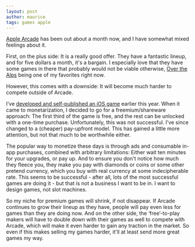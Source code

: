 ```yaml
---
layout: post
author: maurice
tags: games apple
---
```


[Apple Arcade](https://www.apple.com/apple-arcade/) has been out about a month now, and I have somewhat mixed feelings about it.

First, on the plus side: It is a really good offer. They have a fantastic lineup, and for five dollars a month, it's a bargain. I especially love that they have some games in there that probably would not be viable otherwise, [Over the Alps](https://apps.apple.com/us/app/over-the-alps/id1473114012) being one of my favorites right now.

However, this comes with a downside: It will become much harder to compete outside of Arcade. 

I’ve [developed and self-published an iOS game](https://dorrin.tech/games.html) earlier this year. When it came to monetarization, I decided to go for a freemium/shareware approach: The first third of the game is free, and the rest can be unlocked with a one-time purchase. Unfortunately, this was not successful. I’ve since changed to a (cheaper) pay-upfront model. This has gained a little more attention, but not that much to be worthwhile either.

The popular way to monetize these days is through ads and consumable in-app purchases, combined with arbitrary limitations: Either wait ten minutes for your upgrades, or pay up. And to ensure you don't notice how much they fleece you, they make you pay with diamonds or coins or some other pretend currency, which you buy with real currency at some indecipherable rate. This seems to be successful - after all, lots of the most successful games are doing it - but that is not a business I want to be in. I want to design games, not slot machines.

So my niche for premium games will shrink, if not disappear. If Arcade continues to grow their lineup as they have, people will pay even less for games than they are doing now. And on the other side, the ‘free’-to-play makers will have to double down with their games as well to compete with Arcade, which will make it even harder to gain any traction in the market. So even if this makes selling my games harder, it'll at least send more great games my way.
